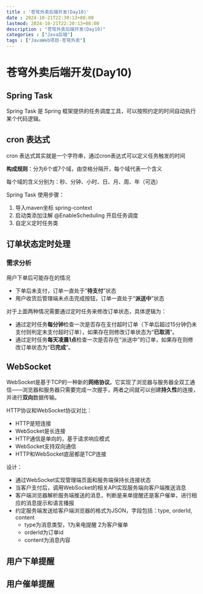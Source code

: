 ```yaml
---
title : '苍穹外卖后端开发(Day10)'
date : 2024-10-21T22:30:13+08:00
lastmod: 2024-10-21T22:20:13+08:00
description : "苍穹外卖后端开发(Day10)"  
categories : ["Java后端"]
tags : ["JavaWeb项目-苍穹外卖"]
---
```


# 苍穹外卖后端开发(Day10)

## Spring Task 

Spring Task 是 Spring 框架提供的任务调度工具，可以按照约定的时间自动执行某个代码逻辑。



## cron 表达式

cron 表达式其实就是一个字符串，通过cron表达式可以定义任务触发的时间

**构成规则**：分为6个或7个域，由空格分隔开，每个域代表一个含义

每个域的含义分别为：秒、分钟、小时、日、月、周、年（可选）



Spring Task 使用步骤：

1. 导入maven坐标 spring-context
2. 启动类添加注解 @EnableScheduling 开启任务调度
3. 自定义定时任务类



## 订单状态定时处理

### 需求分析

用户下单后可能存在的情况

- 下单后未支付，订单一直处于“**待支付**”状态
- 用户收货后管理端未点击完成按钮，订单一直处于“**派送中**”状态

对于上面两种情况需要通过定时任务来修改订单状态，具体逻辑为：

- 通过定时任务**每分钟**检查一次是否存在支付超时订单（下单后超过15分钟仍未支付则判定未支付超时订单），如果存在则修改订单状态为“**已取消**”。
- 通过定时任务**每天凌晨1点**检查一次是否存在“派送中”的订单，如果存在则修改订单状态为“**已完成**”。



## WebSocket

WebSocket是基于TCP的一种新的**网络协议**。它实现了浏览器与服务器全双工通信——浏览器和服务器只需要完成一次握手，两者之间就可以创建**持久性**的连接，并进行**双向**数据传输。

HTTP协议和WebSocket协议对比：

- HTTP是短连接
- WebSocket是长连接
- HTTP通信是单向的，基于请求响应模式
- WebSocket支持双向通信
- HTTP和WebSocket底层都是TCP连接

设计：

- 通过WebSocket实现管理端页面和服务端保持长连接状态
- 当客户支付后，调用WebSocket的相关API实现服务端向客户端推送消息
- 客户端浏览器解析服务端推送的消息，判断是来单提醒还是客户催单，进行相应的消息提示和语言播报
- 约定服务端发送给客户端浏览器的格式为JSON，字段包括：type, orderId, content
  - type为消息类型，1为来电提醒 2为客户催单
  - orderId为订单id
  - content为消息内容



## 用户下单提醒



## 用户催单提醒

